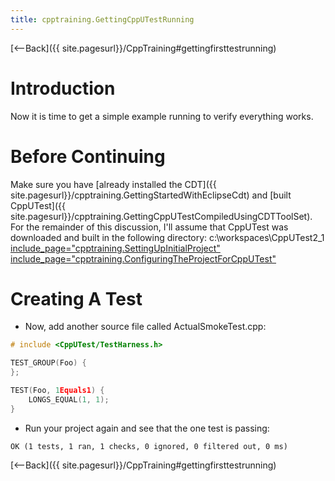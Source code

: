 ```yaml
---
title: cpptraining.GettingCppUTestRunning
---
```

[<--Back]({{ site.pagesurl}}/CppTraining#gettingfirsttestrunning)

# Introduction
Now it is time to get a simple example running to verify everything works.

# Before Continuing
Make sure you have [already installed the CDT]({{ site.pagesurl}}/cpptraining.GettingStartedWithEclipseCdt) and [built CppUTest]({{ site.pagesurl}}/cpptraining.GettingCppUTestCompiledUsingCDTToolSet). For the remainder of this discussion, I'll assume that CppUTest was downloaded and built in the following directory: c:\workspaces\CppUTest2_1
[include_page="cpptraining.SettingUpInitialProject"]({{site.pagesurl}}/include_page="cpptraining.SettingUpInitialProject")
[include_page="cpptraining.ConfiguringTheProjectForCppUTest"]({{site.pagesurl}}/include_page="cpptraining.ConfiguringTheProjectForCppUTest")
# Creating A Test
* Now, add another source file called ActualSmokeTest.cpp:
```cpp
# include <CppUTest/TestHarness.h>

TEST_GROUP(Foo) {
};

TEST(Foo, 1Equals1) {
	LONGS_EQUAL(1, 1);
}
```
* Run your project again and see that the one test is passing:
```
OK (1 tests, 1 ran, 1 checks, 0 ignored, 0 filtered out, 0 ms)
```
[<--Back]({{ site.pagesurl}}/CppTraining#gettingfirsttestrunning)
